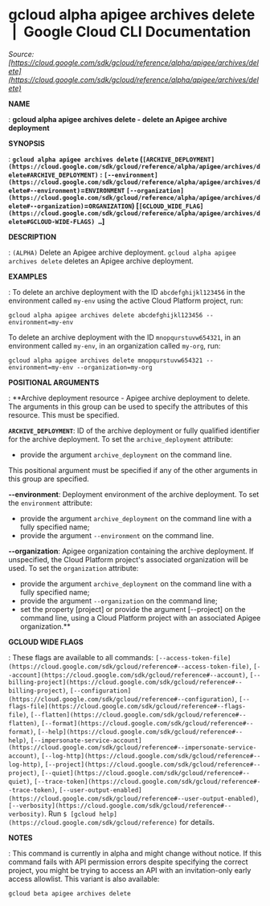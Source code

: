 # gcloud alpha apigee archives delete  |  Google Cloud CLI Documentation

*Source: [https://cloud.google.com/sdk/gcloud/reference/alpha/apigee/archives/delete](https://cloud.google.com/sdk/gcloud/reference/alpha/apigee/archives/delete)*

**NAME**

: **gcloud alpha apigee archives delete - delete an Apigee archive deployment**

**SYNOPSIS**

: **`gcloud alpha apigee archives delete` (`[ARCHIVE_DEPLOYMENT](https://cloud.google.com/sdk/gcloud/reference/alpha/apigee/archives/delete#ARCHIVE_DEPLOYMENT)` : `[--environment](https://cloud.google.com/sdk/gcloud/reference/alpha/apigee/archives/delete#--environment)`=`ENVIRONMENT` `[--organization](https://cloud.google.com/sdk/gcloud/reference/alpha/apigee/archives/delete#--organization)`=`ORGANIZATION`) [`[GCLOUD_WIDE_FLAG](https://cloud.google.com/sdk/gcloud/reference/alpha/apigee/archives/delete#GCLOUD-WIDE-FLAGS) …`]**

**DESCRIPTION**

: `(ALPHA)` Delete an Apigee archive deployment.
`gcloud alpha apigee archives delete` deletes an Apigee archive
deployment.

**EXAMPLES**

: To delete an archive deployment with the ID
``abcdefghijkl123456`` in the environment
called ``my-env`` using the active Cloud
Platform project, run:

```
gcloud alpha apigee archives delete abcdefghijkl123456 --environment=my-env
```

To delete an archive deployment with the ID
``mnopqurstuvw654321``, in an environment
called ``my-env``, in an organization called
``my-org``, run:

```
gcloud alpha apigee archives delete mnopqurstuvw654321 --environment=my-env --organization=my-org
```

**POSITIONAL ARGUMENTS**

: **Archive deployment resource - Apigee archive deployment to delete. The arguments
in this group can be used to specify the attributes of this resource.
This must be specified.

**`ARCHIVE_DEPLOYMENT`**:
ID of the archive deployment or fully qualified identifier for the archive
deployment.
To set the `archive_deployment` attribute:

- provide the argument `archive_deployment` on the command line.

This positional argument must be specified if any of the other arguments in this
group are specified.

**--environment**:
Deployment environment of the archive deployment.
To set the `environment` attribute:

- provide the argument `archive_deployment` on the command line with a
fully specified name;
- provide the argument `--environment` on the command line.

**--organization**:
Apigee organization containing the archive deployment. If unspecified, the Cloud
Platform project's associated organization will be used.
To set the `organization` attribute:

- provide the argument `archive_deployment` on the command line with a
fully specified name;
- provide the argument `--organization` on the command line;
- set the property [project] or provide the argument [--project] on the command
line, using a Cloud Platform project with an associated Apigee organization.**

**GCLOUD WIDE FLAGS**

: These flags are available to all commands: `[--access-token-file](https://cloud.google.com/sdk/gcloud/reference#--access-token-file)`,
`[--account](https://cloud.google.com/sdk/gcloud/reference#--account)`, `[--billing-project](https://cloud.google.com/sdk/gcloud/reference#--billing-project)`,
`[--configuration](https://cloud.google.com/sdk/gcloud/reference#--configuration)`,
`[--flags-file](https://cloud.google.com/sdk/gcloud/reference#--flags-file)`,
`[--flatten](https://cloud.google.com/sdk/gcloud/reference#--flatten)`, `[--format](https://cloud.google.com/sdk/gcloud/reference#--format)`, `[--help](https://cloud.google.com/sdk/gcloud/reference#--help)`, `[--impersonate-service-account](https://cloud.google.com/sdk/gcloud/reference#--impersonate-service-account)`,
`[--log-http](https://cloud.google.com/sdk/gcloud/reference#--log-http)`,
`[--project](https://cloud.google.com/sdk/gcloud/reference#--project)`, `[--quiet](https://cloud.google.com/sdk/gcloud/reference#--quiet)`, `[--trace-token](https://cloud.google.com/sdk/gcloud/reference#--trace-token)`, `[--user-output-enabled](https://cloud.google.com/sdk/gcloud/reference#--user-output-enabled)`,
`[--verbosity](https://cloud.google.com/sdk/gcloud/reference#--verbosity)`.
Run `$ [gcloud help](https://cloud.google.com/sdk/gcloud/reference)` for details.

**NOTES**

: This command is currently in alpha and might change without notice. If this
command fails with API permission errors despite specifying the correct project,
you might be trying to access an API with an invitation-only early access
allowlist. This variant is also available:

```
gcloud beta apigee archives delete
```